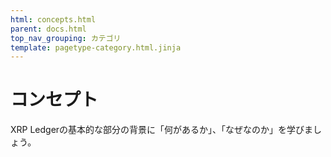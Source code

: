 ```yaml
---
html: concepts.html
parent: docs.html
top_nav_grouping: カテゴリ
template: pagetype-category.html.jinja
---
```

# コンセプト
XRP Ledgerの基本的な部分の背景に「何があるか」、「なぜなのか」を学びましょう。